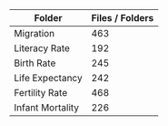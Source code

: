 | Folder           |   Files / Folders |
|------------------|-------------------|
| Migration        |               463 |
| Literacy Rate    |               192 |
| Birth Rate       |               245 |
| Life Expectancy  |               242 |
| Fertility Rate   |               468 |
| Infant Mortality |               226 |